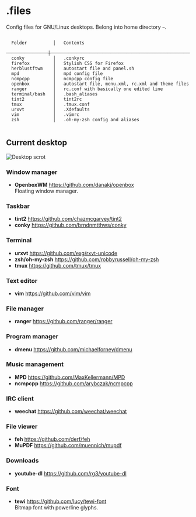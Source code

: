 # .files

Config files for GNU/Linux desktops. Belong into home directory ``~``.

```

  Folder          │   Contents
  ────────────────┼───────────────────────────────────────────────────────────────
  conky           │   .conkyrc
  firefox         │   Stylish CSS for Firefox
  herblustftwm    │   autostart file and panel.sh
  mpd             │   mpd config file
  ncmpcpp         │   ncmpcpp config file
  openbox         │   autostart file, menu.xml, rc.xml and theme files
  ranger          │   rc.conf with basically one edited line
  terminal/bash   │   .bash_aliases
  tint2           │   tint2rc
  tmux            │   .tmux.conf
  urxvt           │   .Xdefaults
  vim             │   .vimrc
  zsh             │   .oh-my-zsh config and aliases
  
```

## Current desktop

![Desktop scrot](https://my.mixtape.moe/bfesbs.png)

### Window manager
- **OpenboxWM** https://github.com/danakj/openbox  
Floating window manager.

### Taskbar
- **tint2** https://github.com/chazmcgarvey/tint2
- **conky** https://github.com/brndnmtthws/conky

### Terminal
- **urxvt** https://github.com/exg/rxvt-unicode
- **zsh/oh-my-zsh** https://github.com/robbyrussell/oh-my-zsh
- **tmux** https://github.com/tmux/tmux

### Text editor
- **vim** https://github.com/vim/vim

### File manager
- **ranger** https://github.com/ranger/ranger

### Program manager
- **dmenu** https://github.com/michaelforney/dmenu

### Music management
- **MPD** https://github.com/MaxKellermann/MPD
- **ncmpcpp** https://github.com/arybczak/ncmpcpp

### IRC client
- **weechat** https://github.com/weechat/weechat

### File viewer
- **feh** https://github.com/derf/feh
- **MuPDF** https://github.com/muennich/mupdf

### Downloads
- **youtube-dl** https://github.com/rg3/youtube-dl

### Font
- **tewi** https://github.com/lucy/tewi-font  
Bitmap font with powerline glyphs.
